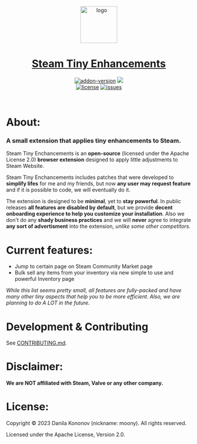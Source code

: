 <div align = "center">
    <br>
    <p>
        <a href = "https://addons.mozilla.org/en-US/firefox/addon/steam-tiny-enhancements/">
            <img src = "./public/img/default/ste-semi-transparent-256.png" alt = "logo" width="100"/>
            <h1 >Steam Tiny Enhancements</h1>
        </a>
    </p>
    <p>
        <a href = "https://addons.mozilla.org/en-US/firefox/addon/steam-tiny-enhancements/"><img src = "https://img.shields.io/amo/v/steam-tiny-enhancements?style=for-the-badge&logo=firefox" alt = "addon-version" /></a>
        <a href = "https://addons.mozilla.org/en-US/firefox/addon/steam-tiny-enhancements/"><img src = "https://img.shields.io/amo/users/steam-tiny-enhancements?style=for-the-badge&logo=firefox" /></a>
        <br>
        <a href = "https://github.com/i-Moony/steam-tiny-enhancements/"><img src = "https://img.shields.io/github/license/i-Moony/steam-tiny-enhancements?style=for-the-badge&logo=github" alt = "license" /></a>
        <a href = "https://github.com/i-Moony/steam-tiny-enhancements/"><img src = "https://img.shields.io/github/issues/i-Moony/steam-tiny-enhancements?style=for-the-badge&logo=github" alt = "issues" /></a>
    </p>
</div>
<br>

# About:
### A small extension that applies tiny enhancements to Steam.
Steam Tiny Enchancements is an **open-source** (licensed under the Apache License 2.0) **browser extension** designed to apply little adjustments to Steam Website.

Steam Tiny Enchancements includes patches that were developed to **simplify lifes** for me and my friends, but now **any user may request feature** and if it is possible to code, we will eventually do it.

The extension is designed to be **minimal**, yet to **stay powerful**. In public releases **all features are disabled by default**, but we provide **decent onboarding experience to help you customize your installation**. Also we don't do any **shady business practices** and we will **never** agree to integrate **any sort of advertisment** into the extension, *unlike some other competitors.*

# Current features:
* Jump to certain page on Steam Community Market page
* Bulk sell any items from your inventory via new simple to use and powerful Inventory page

*While this list seems pretty small, all features are fully-packed and have many other tiny aspects that help you to be more efficient. Also, we are planning to do A LOT in the future.*

# Development & Contributing
See [CONTRIBUTING.md](CONTRIBUTING.md).

# Disclaimer:
**We are NOT affiliated  with Steam, Valve or any other company.**

# License:

Copyright © 2023 Danila Kononov (nickname: moony). All rights reserved.

Licensed under the Apache License, Version 2.0.